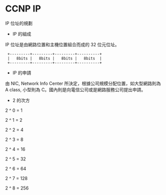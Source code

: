 # CCNP IP
IP 位址的規劃

* IP 的組成 

IP 位址是由網路位置和主機位置組合而成的 32 位元位址。


     +---------+---------+---------+----------+
     |   8bits |   8bits |   8bits |   8bits  |
     +---------+---------+---------+----------+
  

* IP 的申請

由 NIC, Network Info Center 所決定，根據公司規模分配位置，如大型網路則為 A class, 小型則為 C。國內則是向電信公司或是網路服務公司提出申請。

* 2 的次方

 2 ^ 0  = 1
 
 2 ^ 1  = 2           
 
 2 ^ 2  = 4
 
 2 ^ 3  = 8
 
 2 ^ 4  = 16
 
 2 ^ 5  = 32
 
 2 ^ 6  = 64
 
 2 ^ 7 = 128
 
 2 ^ 8 = 256
 
 
 
 
 
 
 
